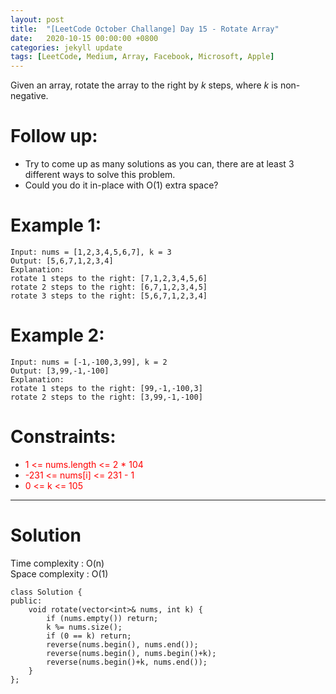 ```yaml
---
layout: post
title:  "[LeetCode October Challange] Day 15 - Rotate Array"
date:   2020-10-15 00:00:00 +0800
categories: jekyll update
tags: [LeetCode, Medium, Array, Facebook, Microsoft, Apple]
---
```

Given an array, rotate the array to the right by *k* steps, where *k* is non-negative.  

# Follow up:  
- Try to come up as many solutions as you can, there are at least 3 different ways to solve this problem.
- Could you do it in-place with O(1) extra space?

# Example 1:  
	Input: nums = [1,2,3,4,5,6,7], k = 3
	Output: [5,6,7,1,2,3,4]
	Explanation:
	rotate 1 steps to the right: [7,1,2,3,4,5,6]
	rotate 2 steps to the right: [6,7,1,2,3,4,5]
	rotate 3 steps to the right: [5,6,7,1,2,3,4]

# Example 2:  
	Input: nums = [-1,-100,3,99], k = 2
	Output: [3,99,-1,-100]
	Explanation: 
	rotate 1 steps to the right: [99,-1,-100,3]
	rotate 2 steps to the right: [3,99,-1,-100]

# Constraints:  
- <font color="red">1 <= nums.length <= 2 * 104</font>
- <font color="red">-231 <= nums[i] <= 231 - 1</font>
- <font color="red">0 <= k <= 105</font>

______________________  

# Solution

Time complexity : O(n)  
Space complexity : O(1)  

	class Solution {
	public:
	    void rotate(vector<int>& nums, int k) {
	        if (nums.empty()) return;
	        k %= nums.size();
	        if (0 == k) return;
	        reverse(nums.begin(), nums.end());
	        reverse(nums.begin(), nums.begin()+k);
	        reverse(nums.begin()+k, nums.end());
	    }
	};